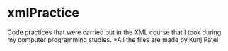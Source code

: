 # xmlPractice
Code practices that were carried out in the XML course that I took during my computer programming studies.
*All the files are made by Kunj Patel
